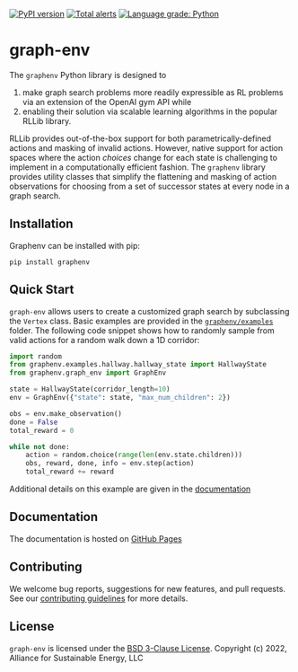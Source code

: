 [![PyPI version](https://badge.fury.io/py/graphenv.svg)](https://badge.fury.io/py/graphenv)
[![Total alerts](https://img.shields.io/lgtm/alerts/g/NREL/graph-env.svg?logo=lgtm&logoWidth=18)](https://lgtm.com/projects/g/NREL/graph-env/alerts/)
[![Language grade: Python](https://img.shields.io/lgtm/grade/python/g/NREL/graph-env.svg?logo=lgtm&logoWidth=18)](https://lgtm.com/projects/g/NREL/graph-env/context:python)

# graph-env

The `graphenv` Python library is designed to
1) make graph search problems more readily expressible as RL problems via an extension of the OpenAI gym API while
2) enabling their solution via scalable learning algorithms in the popular RLLib library.

RLLib provides out-of-the-box support for both parametrically-defined actions and masking of invalid actions. However, native support for action spaces where the action _choices_ change for each state is challenging to implement in a computationally efficient fashion. The `graphenv` library provides utility classes that simplify the flattening and masking of action observations for choosing from a set of successor states at every node in a graph search.

## Installation

Graphenv can be installed with pip:
```
pip install graphenv
```

## Quick Start

`graph-env` allows users to create a customized graph search by subclassing the `Vertex` class. Basic examples are provided in the [`graphenv/examples`](graphenv/examples) folder. The following code snippet shows how to randomly sample from valid actions for a random walk down a 1D corridor:

```python
import random
from graphenv.examples.hallway.hallway_state import HallwayState
from graphenv.graph_env import GraphEnv

state = HallwayState(corridor_length=10)
env = GraphEnv({"state": state, "max_num_children": 2})

obs = env.make_observation()
done = False
total_reward = 0

while not done:
    action = random.choice(range(len(env.state.children)))
    obs, reward, done, info = env.step(action)
    total_reward += reward
```

Additional details on this example are given in the [documentation](https://nrel.github.io/graph-env/examples/hallway.html)


## Documentation

The documentation is hosted on [GitHub Pages](https://nrel.github.io/graph-env/)


## Contributing

We welcome bug reports, suggestions for new features, and pull requests. See our [contributing guidelines](CONTRIBUTING.md) for more details.

## License

`graph-env` is licensed under the [BSD 3-Clause License](LICENSE).
Copyright (c) 2022, Alliance for Sustainable Energy, LLC
